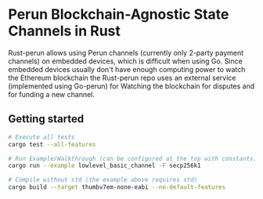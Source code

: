 # Perun Blockchain-Agnostic State Channels in Rust
Rust-perun allows using Perun channels (currently only 2-party payment channels)
on embedded devices, which is difficult when using Go. Since embedded devices
usually don't have enough computing power to watch the Ethereum blockchain the
Rust-perun repo uses an external service (implemented using Go-perun) for
Watching the blockchain for disputes and for funding a new channel.

## Getting started
```bash
# Execute all tests
cargo test --all-features

# Run Example/Walkthrough (can be configured at the top with constants)
cargo run --example lowlevel_basic_channel -F secp256k1

# Compile without std (the example above requires std)
cargo build --target thumbv7em-none-eabi --no-default-features
```
